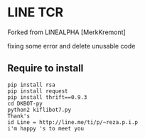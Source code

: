 # LINE TCR
Forked from LINEALPHA [MerkKremont]

fixing some error and delete unusable code 

## Require to install
```
pip install rsa
pip install request
pip install thrift==0.9.3
cd DKBOT-py
python2 kiflibot7.py
Thank's
id Line = http://line.me/ti/p/~reza.p.i.p
i'm happy 's to meet you
